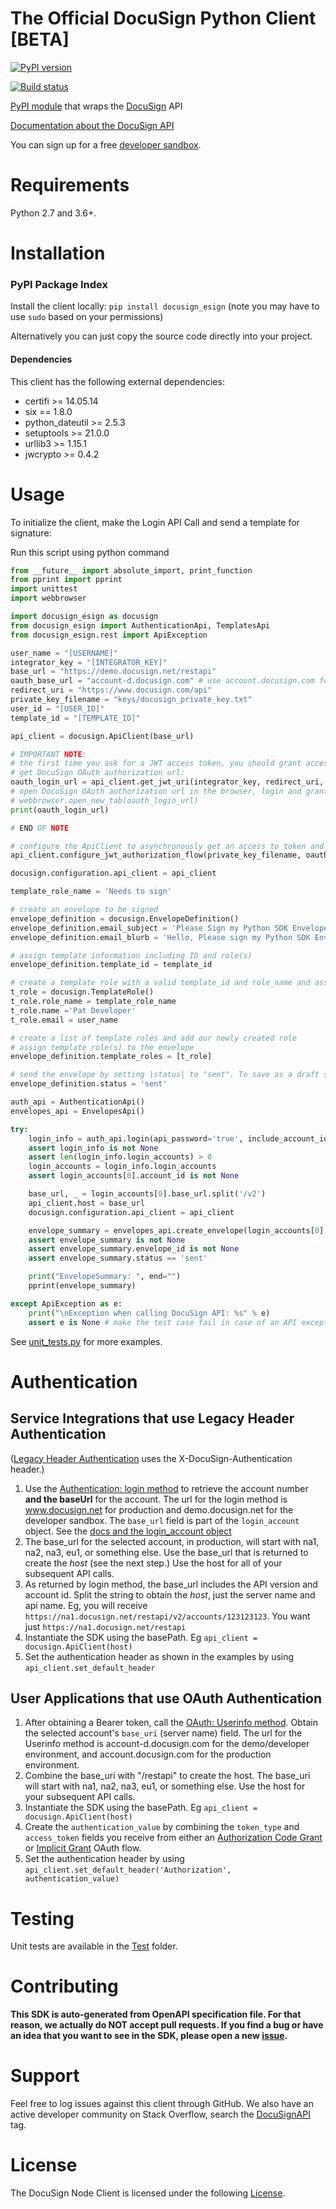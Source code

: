 # The Official DocuSign Python Client [BETA]

[![PyPI version][pypi-image]][pypi-url]
<!---[![PyPI downloads][downloads-image]][downloads-url]--->
[![Build status][travis-image]][travis-url]

[PyPI module](https://pypi.python.org/pypi/docusign_esign) that wraps the <a href="https://www.docusign.com">DocuSign</a> API

[Documentation about the DocuSign API](https://www.docusign.com/developer-center)

You can sign up for a free [developer sandbox](https://www.docusign.com/developer-center).

Requirements
============

Python 2.7 and 3.6+.

Installation
============

### PyPI Package Index

Install the client locally:  `pip install docusign_esign` (note you may have to use `sudo` based on your permissions)

Alternatively you can just copy the source code directly into your project.

#### Dependencies

This client has the following external dependencies:

* certifi >= 14.05.14
* six == 1.8.0
* python_dateutil >= 2.5.3
* setuptools >= 21.0.0
* urllib3 >= 1.15.1
* jwcrypto >= 0.4.2

Usage
=====

To initialize the client, make the Login API Call and send a template for signature:

Run this script using python command
```python
from __future__ import absolute_import, print_function
from pprint import pprint
import unittest
import webbrowser

import docusign_esign as docusign
from docusign_esign import AuthenticationApi, TemplatesApi
from docusign_esign.rest import ApiException

user_name = "[USERNAME]"
integrator_key = "[INTEGRATOR_KEY]"
base_url = "https://demo.docusign.net/restapi"
oauth_base_url = "account-d.docusign.com" # use account.docusign.com for Live/Production
redirect_uri = "https://www.docusign.com/api"
private_key_filename = "keys/docusign_private_key.txt"
user_id = "[USER_ID]"
template_id = "[TEMPLATE_ID]"

api_client = docusign.ApiClient(base_url)

# IMPORTANT NOTE:
# the first time you ask for a JWT access token, you should grant access by making the following call
# get DocuSign OAuth authorization url:
oauth_login_url = api_client.get_jwt_uri(integrator_key, redirect_uri, oauth_base_url)
# open DocuSign OAuth authorization url in the browser, login and grant access
# webbrowser.open_new_tab(oauth_login_url)
print(oauth_login_url)

# END OF NOTE

# configure the ApiClient to asynchronously get an access to token and store it
api_client.configure_jwt_authorization_flow(private_key_filename, oauth_base_url, integrator_key, user_id, 3600)

docusign.configuration.api_client = api_client

template_role_name = 'Needs to sign'

# create an envelope to be signed
envelope_definition = docusign.EnvelopeDefinition()
envelope_definition.email_subject = 'Please Sign my Python SDK Envelope'
envelope_definition.email_blurb = 'Hello, Please sign my Python SDK Envelope.'

# assign template information including ID and role(s)
envelope_definition.template_id = template_id

# create a template role with a valid template_id and role_name and assign signer info
t_role = docusign.TemplateRole()
t_role.role_name = template_role_name
t_role.name ='Pat Developer'
t_role.email = user_name

# create a list of template roles and add our newly created role
# assign template role(s) to the envelope
envelope_definition.template_roles = [t_role]

# send the envelope by setting |status| to "sent". To save as a draft set to "created"
envelope_definition.status = 'sent'

auth_api = AuthenticationApi()
envelopes_api = EnvelopesApi()

try:
    login_info = auth_api.login(api_password='true', include_account_id_guid='true')
    assert login_info is not None
    assert len(login_info.login_accounts) > 0
    login_accounts = login_info.login_accounts
    assert login_accounts[0].account_id is not None

    base_url, _ = login_accounts[0].base_url.split('/v2')
    api_client.host = base_url
    docusign.configuration.api_client = api_client

    envelope_summary = envelopes_api.create_envelope(login_accounts[0].account_id, envelope_definition=envelope_definition)
    assert envelope_summary is not None
    assert envelope_summary.envelope_id is not None
    assert envelope_summary.status == 'sent'

    print("EnvelopeSummary: ", end="")
    pprint(envelope_summary)

except ApiException as e:
    print("\nException when calling DocuSign API: %s" % e)
    assert e is None # make the test case fail in case of an API exception
```

See [unit_tests.py](./test/unit_tests.py) for more examples.

# Authentication

## Service Integrations that use Legacy Header Authentication

([Legacy Header Authentication](https://docs.docusign.com/esign/guide/authentication/legacy_auth.html) uses the X-DocuSign-Authentication header.)

1. Use the [Authentication: login method](https://docs.docusign.com/esign/restapi/Authentication/Authentication/login/) to retrieve the account number **and the baseUrl** for the account.
The url for the login method is www.docusign.net for production and demo.docusign.net for the developer sandbox.
The `base_url` field is part of the `login_account` object. See the [docs and the login_account object](https://docs.docusign.com/esign/restapi/Authentication/Authentication/login/#/definitions/loginAccount)
2. The base_url for the selected account, in production, will start with na1, na2, na3, eu1, or something else. Use the base_url that is returned to create the *host* (see the next step.) Use the host for all of your subsequent API calls.
3. As returned by login method, the base_url includes the API version and account id. Split the string to obtain the *host*, just the server name and api name. Eg, you will receive `https://na1.docusign.net/restapi/v2/accounts/123123123`. You want just `https://na1.docusign.net/restapi` 
4. Instantiate the SDK using the basePath. Eg `api_client = docusign.ApiClient(host)`
5. Set the authentication header as shown in the examples by using `api_client.set_default_header`

## User Applications that use OAuth Authentication
1. After obtaining a Bearer token, call the [OAuth: Userinfo method](https://docs.docusign.com/esign/guide/authentication/userinfo.html). Obtain the selected account's `base_uri` (server name) field.
The url for the Userinfo method is account-d.docusign.com for the demo/developer environment, and account.docusign.com for the production environment.
1. Combine the base_uri with "/restapi" to create the host. The base_uri will start with na1, na2, na3, eu1, or something else. Use the host for your subsequent API calls.
4. Instantiate the SDK using the basePath. Eg `api_client = docusign.ApiClient(host)`
5. Create the `authentication_value` by combining the `token_type` and `access_token` fields you receive from either an [Authorization Code Grant](https://docs.docusign.com/esign/guide/authentication/oa2_auth_code.html) or [Implicit Grant](https://docs.docusign.com/esign/guide/authentication/oa2_implicit.html) OAuth flow. 
5. Set the authentication header by using `api_client.set_default_header('Authorization', authentication_value)`

Testing
=======

Unit tests are available in the [Test](https://github.com/docusign/docusign-node-client/tree/master/test) folder.

Contributing
============

**This SDK is auto-generated from OpenAPI specification file. For that reason, we actually do NOT accept pull requests. If you find a bug or have an idea that you want to see in the SDK, please open a new [issue](https://github.com/docusign/docusign-python-client/issues/new).**

Support
=======

Feel free to log issues against this client through GitHub.  We also have an active developer community on Stack Overflow, search the [DocuSignAPI](http://stackoverflow.com/questions/tagged/docusignapi) tag.

License
=======

The DocuSign Node Client is licensed under the following [License](LICENSE).


[pypi-image]: https://img.shields.io/pypi/v/docusign_esign.svg?style=flat
[pypi-url]: https://pypi.python.org/pypi/docusign_esign
[downloads-image]: https://img.shields.io/pypi/dm/docusign_esign.svg?style=flat
[downloads-url]: https://pypi.python.org/pypi/docusign_esign
[travis-image]: https://img.shields.io/travis/docusign/docusign-python-client.svg?style=flat
[travis-url]: https://travis-ci.org/docusign/docusign-python-client
